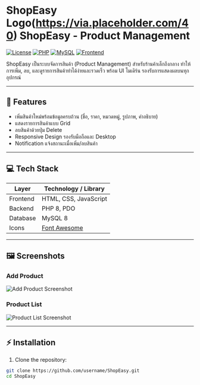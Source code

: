 # ShopEasy Logo(https://via.placeholder.com/40) ShopEasy - Product Management

[![License](https://img.shields.io/badge/license-MIT-blue)](LICENSE)
[![PHP](https://img.shields.io/badge/PHP-8.1-blue)]()
[![MySQL](https://img.shields.io/badge/MySQL-8.0-green)]()
[![Frontend](https://img.shields.io/badge/Frontend-HTML%2FCSS%2FJS-orange)]()

ShopEasy เป็นระบบจัดการสินค้า (Product Management) สำหรับร้านค้าเล็กถึงกลาง ทำให้การเพิ่ม, ลบ, และดูรายการสินค้าทำได้ง่ายและรวดเร็ว พร้อม UI โมเดิร์น รองรับการแสดงผลบนทุกอุปกรณ์

---

## 🔹 Features

- เพิ่มสินค้าใหม่พร้อมข้อมูลครบถ้วน (ชื่อ, ราคา, หมวดหมู่, รูปภาพ, คำอธิบาย)
- แสดงรายการสินค้าแบบ Grid
- ลบสินค้าด้วยปุ่ม Delete
- Responsive Design รองรับมือถือและ Desktop
- Notification แจ้งสถานะเมื่อเพิ่ม/ลบสินค้า

---

## 💻 Tech Stack

| Layer       | Technology / Library       |
|------------|---------------------------|
| Frontend   | HTML, CSS, JavaScript      |
| Backend    | PHP 8, PDO                 |
| Database   | MySQL 8                    |
| Icons      | [Font Awesome](https://fontawesome.com/) |

---

## 🖼 Screenshots

### Add Product
![Add Product Screenshot](https://via.placeholder.com/600x400?text=Add+Product)

### Product List
![Product List Screenshot](https://via.placeholder.com/600x400?text=Product+List)

---

## ⚡ Installation

1. Clone the repository:
```bash
git clone https://github.com/username/ShopEasy.git
cd ShopEasy
